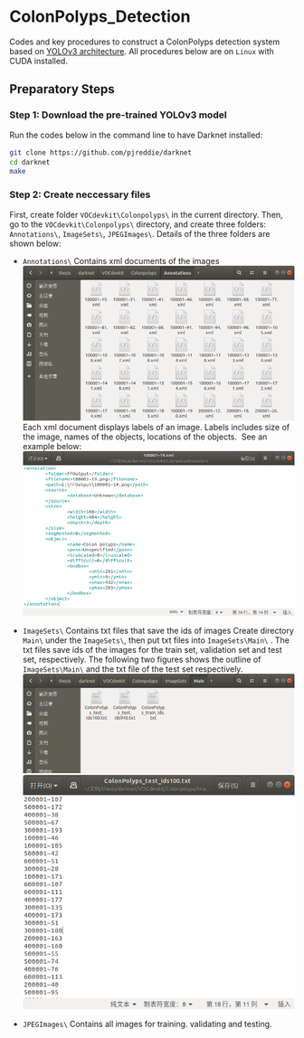 # ColonPolyps_Detection
Codes and key procedures to construct a ColonPolyps detection system based on [YOLOv3 architecture](https://pjreddie.com/darknet/yolo/). All procedures below are on `Linux` with CUDA installed.
## Preparatory Steps
### Step 1: Download the pre-trained YOLOv3 model
Run the codes below in the command line to have Darknet installed:
```Bash
git clone https://github.com/pjreddie/darknet
cd darknet
make
```
### Step 2: Create neccessary files
First, create folder `VOCdevkit\Colonpolyps\` in the current directory. Then, go to the `VOCdevkit\Colonpolyps\` directory, and create three folders: `Annotations\`, `ImageSets\`, `JPEGImages\`. Details of the three folders are shown below:

* `Annotations\` Contains xml documents of the images
![](https://github.com/Bogerchen/ColonPolyps_Detection/blob/imgs_to_edit_README/Annotations.png)
Each xml document displays labels of an image. Labels includes size of the image, names of the objects, locations of the objects.  See an example below:
![](https://github.com/Bogerchen/ColonPolyps_Detection/blob/imgs_to_edit_README/xml_example.png)

* `ImageSets\` Contains txt files that save the ids of images
Create directory `Main\` under the `ImageSets\`, then put txt files into `ImageSets\Main\` . The txt files save ids of the images for the train set, validation set and test set, respectively. The following two figures shows the outline of `ImageSets\Main\` and the txt file of the test set respectively.
![](https://github.com/Bogerchen/ColonPolyps_Detection/blob/imgs_to_edit_README/outline_of_ImageSets_Main.png)
![](https://github.com/Bogerchen/ColonPolyps_Detection/blob/imgs_to_edit_README/test_ids.png)

* `JPEGImages\` Contains all images for training. validating and testing.
